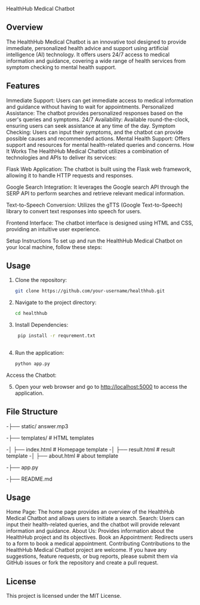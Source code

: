 HealthHub Medical Chatbot
## Overview
The HealthHub Medical Chatbot is an innovative tool designed to provide immediate, personalized health advice and support using artificial intelligence (AI) technology. It offers users 24/7 access to medical information and guidance, covering a wide range of health services from symptom checking to mental health support.

## Features
Immediate Support: Users can get immediate access to medical information and guidance without having to wait for appointments.
Personalized Assistance: The chatbot provides personalized responses based on the user's queries and symptoms.
24/7 Availability: Available round-the-clock, ensuring users can seek assistance at any time of the day.
Symptom Checking: Users can input their symptoms, and the chatbot can provide possible causes and recommended actions.
Mental Health Support: Offers support and resources for mental health-related queries and concerns.
How It Works
The HealthHub Medical Chatbot utilizes a combination of technologies and APIs to deliver its services:

Flask Web Application: The chatbot is built using the Flask web framework, allowing it to handle HTTP requests and responses.

Google Search Integration: It leverages the Google search API through the SERP API to perform searches and retrieve relevant medical information.

Text-to-Speech Conversion: Utilizes the gTTS (Google Text-to-Speech) library to convert text responses into speech for users.

Frontend Interface: The chatbot interface is designed using HTML and CSS, providing an intuitive user experience.

Setup Instructions
To set up and run the HealthHub Medical Chatbot on your local machine, follow these steps:

## Usage

1. Clone the repository:

    ```bash
    git clone https://github.com/your-username/healthhub.git
    ```

2. Navigate to the project directory:

    ```bash
    cd healthhub
 
    ```
3. Install Dependencies:

   ```bash
    pip install -r requrement.txt
 
   ```

4. Run the application:

    ```bash
    python app.py
    ```

Access the Chatbot:

5. Open your web browser and go to [http://localhost:5000](http://localhost:5000) to access the application.

## File Structure

-├── static/ answer.mp3

-├── templates/ # HTML templates

-│ ├── index.html # Homepage template
-│ ├── result.html # result template
-│ ├── about.html # about template

-├── app.py

-├── README.md




## Usage
Home Page: The home page provides an overview of the HealthHub Medical Chatbot and allows users to initiate a search.
Search: Users can input their health-related queries, and the chatbot will provide relevant information and guidance.
About Us: Provides information about the HealthHub project and its objectives.
Book an Appointment: Redirects users to a form to book a medical appointment.
Contributing
Contributions to the HealthHub Medical Chatbot project are welcome. If you have any suggestions, feature requests, or bug reports, please submit them via GitHub issues or fork the repository and create a pull request.

## License
This project is licensed under the MIT License.